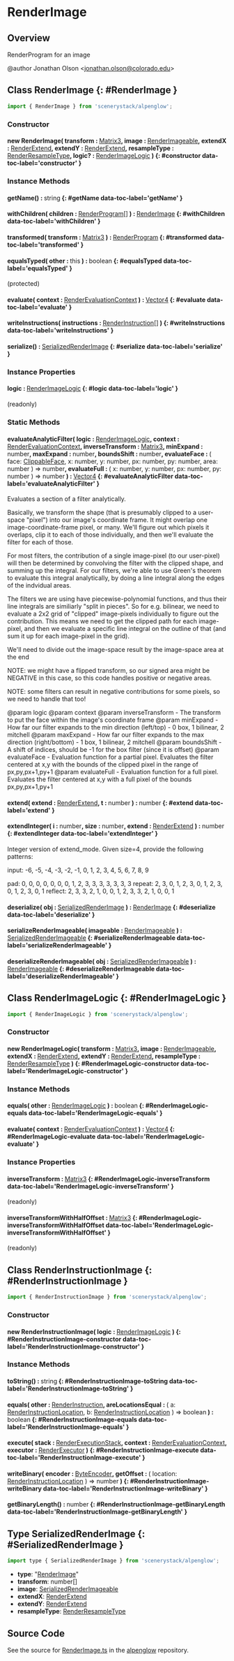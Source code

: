 # RenderImage

## Overview

RenderProgram for an image

@author Jonathan Olson &lt;jonathan.olson@colorado.edu&gt;

## Class RenderImage {: #RenderImage }


```js
import { RenderImage } from 'scenerystack/alpenglow';
```
### Constructor

#### new RenderImage( transform : <span style="font-weight: 400;">[Matrix3](../dot/Matrix3.md)</span>, image : <span style="font-weight: 400;">[RenderImageable](../alpenglow/RenderImageable.md)</span>, extendX : <span style="font-weight: 400;">[RenderExtend](../alpenglow/RenderExtend.md)</span>, extendY : <span style="font-weight: 400;">[RenderExtend](../alpenglow/RenderExtend.md)</span>, resampleType : <span style="font-weight: 400;">[RenderResampleType](../alpenglow/RenderResampleType.md)</span>, logic? : <span style="font-weight: 400;">[RenderImageLogic](../alpenglow/RenderImage.md#RenderImageLogic)</span> ) {: #constructor data-toc-label='constructor' }

### Instance Methods

#### getName() : <span style="font-weight: 400;"><span style="color: hsla(calc(var(--md-hue) + 180deg),80%,40%,1);">string</span></span> {: #getName data-toc-label='getName' }

#### withChildren( children : <span style="font-weight: 400;">[RenderProgram](../alpenglow/RenderProgram.md)[]</span> ) : <span style="font-weight: 400;">[RenderImage](../alpenglow/RenderImage.md)</span> {: #withChildren data-toc-label='withChildren' }

#### transformed( transform : <span style="font-weight: 400;">[Matrix3](../dot/Matrix3.md)</span> ) : <span style="font-weight: 400;">[RenderProgram](../alpenglow/RenderProgram.md)</span> {: #transformed data-toc-label='transformed' }

#### equalsTyped( other : <span style="font-weight: 400;"><span style="color: hsla(calc(var(--md-hue) + 180deg),80%,40%,1);">this</span></span> ) : <span style="font-weight: 400;"><span style="color: hsla(calc(var(--md-hue) + 180deg),80%,40%,1);">boolean</span></span> {: #equalsTyped data-toc-label='equalsTyped' }

(protected)

#### evaluate( context : <span style="font-weight: 400;">[RenderEvaluationContext](../alpenglow/RenderEvaluationContext.md)</span> ) : <span style="font-weight: 400;">[Vector4](../dot/Vector4.md)</span> {: #evaluate data-toc-label='evaluate' }

#### writeInstructions( instructions : <span style="font-weight: 400;">[RenderInstruction](../alpenglow/RenderInstruction.md)[]</span> ) {: #writeInstructions data-toc-label='writeInstructions' }

#### serialize() : <span style="font-weight: 400;">[SerializedRenderImage](../alpenglow/RenderImage.md#SerializedRenderImage)</span> {: #serialize data-toc-label='serialize' }

### Instance Properties

#### logic : <span style="font-weight: 400;">[RenderImageLogic](../alpenglow/RenderImage.md#RenderImageLogic)</span> {: #logic data-toc-label='logic' }

(readonly)

### Static Methods

#### evaluateAnalyticFilter( logic : <span style="font-weight: 400;">[RenderImageLogic](../alpenglow/RenderImage.md#RenderImageLogic)</span>, context : <span style="font-weight: 400;">[RenderEvaluationContext](../alpenglow/RenderEvaluationContext.md)</span>, inverseTransform : <span style="font-weight: 400;">[Matrix3](../dot/Matrix3.md)</span>, minExpand : <span style="font-weight: 400;"><span style="color: hsla(calc(var(--md-hue) + 180deg),80%,40%,1);">number</span></span>, maxExpand : <span style="font-weight: 400;"><span style="color: hsla(calc(var(--md-hue) + 180deg),80%,40%,1);">number</span></span>, boundsShift : <span style="font-weight: 400;"><span style="color: hsla(calc(var(--md-hue) + 180deg),80%,40%,1);">number</span></span>, evaluateFace : <span style="font-weight: 400;">( face: [ClippableFace](../alpenglow/ClippableFace.md), x: <span style="color: hsla(calc(var(--md-hue) + 180deg),80%,40%,1);">number</span>, y: <span style="color: hsla(calc(var(--md-hue) + 180deg),80%,40%,1);">number</span>, px: <span style="color: hsla(calc(var(--md-hue) + 180deg),80%,40%,1);">number</span>, py: <span style="color: hsla(calc(var(--md-hue) + 180deg),80%,40%,1);">number</span>, area: <span style="color: hsla(calc(var(--md-hue) + 180deg),80%,40%,1);">number</span> ) =&gt; <span style="color: hsla(calc(var(--md-hue) + 180deg),80%,40%,1);">number</span></span>, evaluateFull : <span style="font-weight: 400;">( x: <span style="color: hsla(calc(var(--md-hue) + 180deg),80%,40%,1);">number</span>, y: <span style="color: hsla(calc(var(--md-hue) + 180deg),80%,40%,1);">number</span>, px: <span style="color: hsla(calc(var(--md-hue) + 180deg),80%,40%,1);">number</span>, py: <span style="color: hsla(calc(var(--md-hue) + 180deg),80%,40%,1);">number</span> ) =&gt; <span style="color: hsla(calc(var(--md-hue) + 180deg),80%,40%,1);">number</span></span> ) : <span style="font-weight: 400;">[Vector4](../dot/Vector4.md)</span> {: #evaluateAnalyticFilter data-toc-label='evaluateAnalyticFilter' }

Evaluates a section of a filter analytically.

Basically, we transform the shape (that is presumably clipped to a user-space "pixel") into our image's
coordinate frame. It might overlap one image-coordinate-frame pixel, or many. We'll figure out which pixels it
overlaps, clip it to each of those individually, and then we'll evaluate the filter for each of those.

For most filters, the contribution of a single image-pixel (to our user-pixel) will then be determined by
convolving the filter with the clipped shape, and summing up the integral. For our filters, we're able to
use Green's theorem to evaluate this integral analytically, by doing a line integral along the edges of the
indvidual areas.

The filters we are using have piecewise-polynomial functions, and thus their line integrals are similiarly
"split in pieces". So for e.g. bilinear, we need to evaluate a 2x2 grid of "clipped" image-pixels individually to
figure out the contribution. This means we need to get the clipped path for each image-pixel, and then we evaluate
a specific line integral on the outline of that (and sum it up for each image-pixel in the grid).

We'll need to divide out the image-space result by the image-space area at the end

NOTE: we might have a flipped transform, so our signed area might be NEGATIVE in this case, so this code handles
positive or negative areas.

NOTE: some filters can result in negative contributions for some pixels, so we need to handle that too!

@param logic
@param context
@param inverseTransform - The transform to put the face within the image's coordinate frame
@param minExpand - How far our filter expands to the min direction (left/top) - 0 box, 1 bilinear, 2 mitchell
@param maxExpand - How far our filter expands to the max direction (right/bottom) - 1 box, 1 bilinear, 2 mitchell
@param boundsShift - A shift of indices, should be -1 for the box filter (since it is offset)
@param evaluateFace - Evaluation function for a partial pixel. Evaluates the filter centered at x,y with the
bounds of the clipped pixel in the range of px,py,px+1,py+1
@param evaluateFull - Evaluation function for a full pixel. Evaluates the filter centered at x,y with a full
pixel of the bounds px,py,px+1,py+1

#### extend( extend : <span style="font-weight: 400;">[RenderExtend](../alpenglow/RenderExtend.md)</span>, t : <span style="font-weight: 400;"><span style="color: hsla(calc(var(--md-hue) + 180deg),80%,40%,1);">number</span></span> ) : <span style="font-weight: 400;"><span style="color: hsla(calc(var(--md-hue) + 180deg),80%,40%,1);">number</span></span> {: #extend data-toc-label='extend' }

#### extendInteger( i : <span style="font-weight: 400;"><span style="color: hsla(calc(var(--md-hue) + 180deg),80%,40%,1);">number</span></span>, size : <span style="font-weight: 400;"><span style="color: hsla(calc(var(--md-hue) + 180deg),80%,40%,1);">number</span></span>, extend : <span style="font-weight: 400;">[RenderExtend](../alpenglow/RenderExtend.md)</span> ) : <span style="font-weight: 400;"><span style="color: hsla(calc(var(--md-hue) + 180deg),80%,40%,1);">number</span></span> {: #extendInteger data-toc-label='extendInteger' }

Integer version of extend_mode.
Given size=4, provide the following patterns:

input:  -6, -5, -4, -3, -2, -1, 0, 1, 2, 3, 4, 5, 6, 7, 8, 9

pad:     0,  0,  0,  0,  0,  0, 0, 1, 2, 3, 3, 3, 3, 3, 3, 3
repeat:  2,  3,  0,  1,  2,  3, 0, 1, 2, 3, 0, 1, 2, 3, 0, 1
reflect: 2,  3,  3,  2,  1,  0, 0, 1, 2, 3, 3, 2, 1, 0, 0, 1

#### deserialize( obj : <span style="font-weight: 400;">[SerializedRenderImage](../alpenglow/RenderImage.md#SerializedRenderImage)</span> ) : <span style="font-weight: 400;">[RenderImage](../alpenglow/RenderImage.md)</span> {: #deserialize data-toc-label='deserialize' }

#### serializeRenderImageable( imageable : <span style="font-weight: 400;">[RenderImageable](../alpenglow/RenderImageable.md)</span> ) : <span style="font-weight: 400;">[SerializedRenderImageable](../alpenglow/RenderImageable.md#SerializedRenderImageable)</span> {: #serializeRenderImageable data-toc-label='serializeRenderImageable' }

#### deserializeRenderImageable( obj : <span style="font-weight: 400;">[SerializedRenderImageable](../alpenglow/RenderImageable.md#SerializedRenderImageable)</span> ) : <span style="font-weight: 400;">[RenderImageable](../alpenglow/RenderImageable.md)</span> {: #deserializeRenderImageable data-toc-label='deserializeRenderImageable' }



## Class RenderImageLogic {: #RenderImageLogic }


```js
import { RenderImageLogic } from 'scenerystack/alpenglow';
```
### Constructor

#### new RenderImageLogic( transform : <span style="font-weight: 400;">[Matrix3](../dot/Matrix3.md)</span>, image : <span style="font-weight: 400;">[RenderImageable](../alpenglow/RenderImageable.md)</span>, extendX : <span style="font-weight: 400;">[RenderExtend](../alpenglow/RenderExtend.md)</span>, extendY : <span style="font-weight: 400;">[RenderExtend](../alpenglow/RenderExtend.md)</span>, resampleType : <span style="font-weight: 400;">[RenderResampleType](../alpenglow/RenderResampleType.md)</span> ) {: #RenderImageLogic-constructor data-toc-label='RenderImageLogic-constructor' }

### Instance Methods

#### equals( other : <span style="font-weight: 400;">[RenderImageLogic](../alpenglow/RenderImage.md#RenderImageLogic)</span> ) : <span style="font-weight: 400;"><span style="color: hsla(calc(var(--md-hue) + 180deg),80%,40%,1);">boolean</span></span> {: #RenderImageLogic-equals data-toc-label='RenderImageLogic-equals' }

#### evaluate( context : <span style="font-weight: 400;">[RenderEvaluationContext](../alpenglow/RenderEvaluationContext.md)</span> ) : <span style="font-weight: 400;">[Vector4](../dot/Vector4.md)</span> {: #RenderImageLogic-evaluate data-toc-label='RenderImageLogic-evaluate' }

### Instance Properties

#### inverseTransform : <span style="font-weight: 400;">[Matrix3](../dot/Matrix3.md)</span> {: #RenderImageLogic-inverseTransform data-toc-label='RenderImageLogic-inverseTransform' }

(readonly)

#### inverseTransformWithHalfOffset : <span style="font-weight: 400;">[Matrix3](../dot/Matrix3.md)</span> {: #RenderImageLogic-inverseTransformWithHalfOffset data-toc-label='RenderImageLogic-inverseTransformWithHalfOffset' }

(readonly)



## Class RenderInstructionImage {: #RenderInstructionImage }


```js
import { RenderInstructionImage } from 'scenerystack/alpenglow';
```
### Constructor

#### new RenderInstructionImage( logic : <span style="font-weight: 400;">[RenderImageLogic](../alpenglow/RenderImage.md#RenderImageLogic)</span> ) {: #RenderInstructionImage-constructor data-toc-label='RenderInstructionImage-constructor' }

### Instance Methods

#### toString() : <span style="font-weight: 400;"><span style="color: hsla(calc(var(--md-hue) + 180deg),80%,40%,1);">string</span></span> {: #RenderInstructionImage-toString data-toc-label='RenderInstructionImage-toString' }

#### equals( other : <span style="font-weight: 400;">[RenderInstruction](../alpenglow/RenderInstruction.md)</span>, areLocationsEqual : <span style="font-weight: 400;">( a: [RenderInstructionLocation](../alpenglow/RenderInstruction.md#RenderInstructionLocation), b: [RenderInstructionLocation](../alpenglow/RenderInstruction.md#RenderInstructionLocation) ) =&gt; <span style="color: hsla(calc(var(--md-hue) + 180deg),80%,40%,1);">boolean</span></span> ) : <span style="font-weight: 400;"><span style="color: hsla(calc(var(--md-hue) + 180deg),80%,40%,1);">boolean</span></span> {: #RenderInstructionImage-equals data-toc-label='RenderInstructionImage-equals' }

#### execute( stack : <span style="font-weight: 400;">[RenderExecutionStack](../alpenglow/RenderExecutionStack.md)</span>, context : <span style="font-weight: 400;">[RenderEvaluationContext](../alpenglow/RenderEvaluationContext.md)</span>, executor : <span style="font-weight: 400;">[RenderExecutor](../alpenglow/RenderExecutor.md)</span> ) {: #RenderInstructionImage-execute data-toc-label='RenderInstructionImage-execute' }

#### writeBinary( encoder : <span style="font-weight: 400;">[ByteEncoder](../alpenglow/ByteEncoder.md)</span>, getOffset : <span style="font-weight: 400;">( location: [RenderInstructionLocation](../alpenglow/RenderInstruction.md#RenderInstructionLocation) ) =&gt; <span style="color: hsla(calc(var(--md-hue) + 180deg),80%,40%,1);">number</span></span> ) {: #RenderInstructionImage-writeBinary data-toc-label='RenderInstructionImage-writeBinary' }

#### getBinaryLength() : <span style="font-weight: 400;"><span style="color: hsla(calc(var(--md-hue) + 180deg),80%,40%,1);">number</span></span> {: #RenderInstructionImage-getBinaryLength data-toc-label='RenderInstructionImage-getBinaryLength' }



## Type SerializedRenderImage {: #SerializedRenderImage }


```js
import type { SerializedRenderImage } from 'scenerystack/alpenglow';
```
- **type**: "[RenderImage](../alpenglow/RenderImage.md)"
- **transform**: <span style="color: hsla(calc(var(--md-hue) + 180deg),80%,40%,1);">number</span>[]
- **image**: [SerializedRenderImageable](../alpenglow/RenderImageable.md#SerializedRenderImageable)
- **extendX**: [RenderExtend](../alpenglow/RenderExtend.md)
- **extendY**: [RenderExtend](../alpenglow/RenderExtend.md)
- **resampleType**: [RenderResampleType](../alpenglow/RenderResampleType.md)




## Source Code

See the source for [RenderImage.ts](https://github.com/phetsims/alpenglow/blob/main/js/render-program/RenderImage.ts) in the [alpenglow](https://github.com/phetsims/alpenglow) repository.
